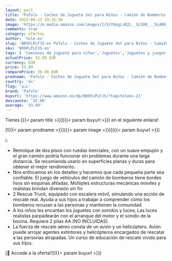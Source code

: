 ```yaml
---
layout: post
title: 'Pafolo - Coches de Juguete Set para Niños - Camión de Bomberos Juguete Coche Vehiculo con Luz y Sonidos  Juguetes Niños Educativos de 3 4 5 6 Años para Cumpleaños Navidad Fiestas Escuelas'
date: 2022-09-13 19:16:30
image: 'https://m.media-amazon.com/images/I/51YQogLsR2L._SL500_._SL400_.jpg'
comments: true
category: ofertas
author: 'tole.es'
slug: 'B09FLPLFJ5-es Pafolo - Coches de Juguete Set para Niños - Camión de...'
sku: 'B09FLPLFJ5-es'
tags: [ 'Camiones de juguete para niños','Juguetes','Juguetes y juegos','Vehículos de juguete para niños','navidad','pafolo','🇪🇸', ]
actualPrice: 33.99 EUR
currency: EUR
price: 33.99
comparePrice: 39.99 EUR
prodname: 'Pafolo - Coches de Juguete Set para Niños - Camión de Bomberos Juguete Coche Vehiculo con Luz y Sonidos  Juguetes Niños Educativos de 3 4 5 6 Años para Cumpleaños Navidad Fiestas Escuelas'
country: 'es'
flag: '🇪🇸'
brand: 'Pafolo'
buyurl: 'https://www.amazon.es/dp/B09FLPLFJ5/?tag=tolees-21'
descuento: '15.00'
average: '33.99'
---
```


Tienes [{{< param title >}}]({{< param buyurl >}}) en el siguiente enlace!

[![{{< param prodname >}}]({{< param image >}})]({{< param buyurl >}})

ℹ️:

- Remolque de dos pisos con ruedas inerciales, con un suave empujón y el gran camión podría funcionar sin problemas durante una larga distancia. Se recomienda usarlo en superficies planas y duras para obtener el mejor rendimiento.
- Nos enfocamos en los detalles y hacemos que cada pequeña parte sea confiable. El juego de vehículos del camión de bomberos tiene bordes lisos sin esquinas afiladas. Múltiples estructuras mecánicas móviles y realistas brindan diversión sin fin
- 2 Rescue Truck, equipado con escalera móvil, simulando una acción de rescate real. Ayuda a sus hijos a trabajar a comprender cómo los bomberos recusan a las personas y mantienen la comunidad.
- A los niños les encantan los juguetes con sonidos y luces; Las luces realistas parpadearán con el arranque del motor y el sonido de la bocina. Requiere 2 pilas AA (NO INCLUIDAS).
- La fuerza de rescate aéreo consta de un avión y un helicóptero. Avión puede arrojar agentes extintores y helicópteros encargados de rescatar a las personas atrapadas. Un curso de educación de rescate vívido para sus hijos.

[🛒 Accede a la oferta!!]({{< param buyurl >}})
